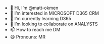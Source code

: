 - 👋 Hi, I’m @matt-okmen
- 👀 I’m interested in MICROSOFT D365 CRM
- 🌱 I’m currently learning D365
- 💞️ I’m looking to collaborate on ANALYSTS
- 📫 How to reach me DM
- 😄 Pronouns: MR

<!---
matt-okmen/matt-okmen is a ✨ special ✨ repository because its `README.md` (this file) appears on your GitHub profile.
You can click the Preview link to take a look at your changes.
--->
